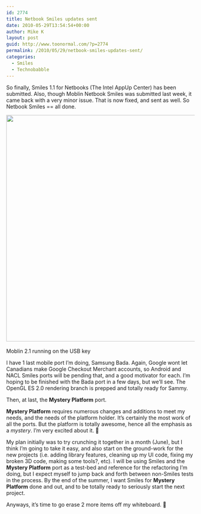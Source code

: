 ```yaml
---
id: 2774
title: Netbook Smiles updates sent
date: 2010-05-29T13:54:54+00:00
author: Mike K
layout: post
guid: http://www.toonormal.com/?p=2774
permalink: /2010/05/29/netbook-smiles-updates-sent/
categories:
  - Smiles
  - Technobabble
---
```

So finally, Smiles 1.1 for Netbooks (The Intel AppUp Center) has been submitted. Also, though Moblin Netbook Smiles was submitted last week, it came back with a very minor issue. That is now fixed, and sent as well. So Netbook Smiles == all done.

<div id="attachment_2771" style="max-width: 650px" class="wp-caption aligncenter">
  <a href="/wp-content/uploads/2010/05/NetbookSmiles.jpg"><img src="/wp-content/uploads/2010/05/NetbookSmiles-640x605.jpg" alt="" title="NetbookSmiles" width="640" height="605" class="size-large wp-image-2771" srcset="http://blog.toonormal.com/wp-content/uploads/2010/05/NetbookSmiles-640x605.jpg 640w, http://blog.toonormal.com/wp-content/uploads/2010/05/NetbookSmiles-450x425.jpg 450w, http://blog.toonormal.com/wp-content/uploads/2010/05/NetbookSmiles.jpg 889w" sizes="(max-width: 640px) 100vw, 640px" /></a>
  
  <p class="wp-caption-text">
    Moblin 2.1 running on the USB key
  </p>
</div>

I have 1 last mobile port I&#8217;m doing, Samsung Bada. Again, Google wont let Canadians make Google Checkout Merchant accounts, so Android and NACL Smiles ports will be pending that, and a good motivator for each. I&#8217;m hoping to be finished with the Bada port in a few days, but we&#8217;ll see. The OpenGL ES 2.0 rendering branch is prepped and totally ready for Sammy.

Then, at last, the **Mystery Platform** port.

**Mystery Platform** requires numerous changes and additions to meet my needs, and the needs of the platform holder. It&#8217;s certainly the most work of all the ports. But the platform is totally awesome, hence all the emphasis as a _mystery_. I&#8217;m very excited about it. 🙂

My plan initially was to try crunching it together in a month (June), but I think I&#8217;m going to take it easy, and also start on the ground-work for the new projects (i.e. adding library features, cleaning up my UI code, fixing my broken 3D code, making some tools?, etc). I will be using Smiles and the **Mystery Platform** port as a test-bed and reference for the refactoring I&#8217;m doing, but I expect myself to jump back and forth between non-Smiles tests in the process. By the end of the summer, I want Smiles for **Mystery Platform** done and out, and to be totally ready to seriously start the next project.

Anyways, it&#8217;s time to go erase 2 more items off my whiteboard. 🙂